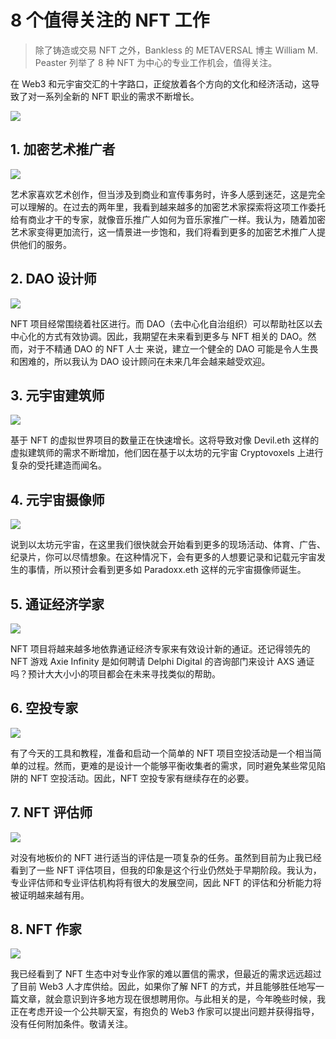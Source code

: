 # 8 个值得关注的 NFT 工作

> 除了铸造或交易 NFT 之外，Bankless 的 METAVERSAL 博主 William M. Peaster 列举了 8 种 NFT 为中心的专业工作机会，值得关注。

在 Web3 和元宇宙交汇的十字路口，正绽放着各个方向的文化和经济活动，这导致了对一系列全新的 NFT 职业的需求不断增长。

![](./cover.jpeg)

## 1. 加密艺术推广者

![](01.png)

艺术家喜欢艺术创作，但当涉及到商业和宣传事务时，许多人感到迷茫，这是完全可以理解的。在过去的两年里，我看到越来越多的加密艺术家探索将这项工作委托给有商业才干的专家，就像音乐推广人如何为音乐家推广一样。我认为，随着加密艺术家变得更加流行，这一情景进一步饱和，我们将看到更多的加密艺术推广人提供他们的服务。

## 2. DAO 设计师

![](./02.jpeg)

NFT 项目经常围绕着社区进行。而 DAO（去中心化自治组织）可以帮助社区以去中心化的方式有效协调。因此，我期望在未来看到更多与 NFT 相关的 DAO。然而，对于不精通 DAO 的 NFT 人士 来说，建立一个健全的 DAO 可能是令人生畏和困难的，所以我认为 DAO 设计顾问在未来几年会越来越受欢迎。

## 3. 元宇宙建筑师

![](./03.png)

基于 NFT 的虚拟世界项目的数量正在快速增长。这将导致对像 Devil.eth 这样的虚拟建筑师的需求不断增加，他们因在基于以太坊的元宇宙 Cryptovoxels 上进行复杂的受托建造而闻名。

## 4. 元宇宙摄像师

![](./04.png)

说到以太坊元宇宙，在这里我们很快就会开始看到更多的现场活动、体育、广告、纪录片，你可以尽情想象。在这种情况下，会有更多的人想要记录和记载元宇宙发生的事情，所以预计会看到更多如 Paradoxx.eth 这样的元宇宙摄像师诞生。

## 5. 通证经济学家

![](./05.png)

NFT 项目将越来越多地依靠通证经济专家来有效设计新的通证。还记得领先的 NFT 游戏 Axie Infinity 是如何聘请 Delphi Digital 的咨询部门来设计 AXS 通证吗？预计大大小小的项目都会在未来寻找类似的帮助。

## 6. 空投专家

![](./06.png)

有了今天的工具和教程，准备和启动一个简单的 NFT 项目空投活动是一个相当简单的过程。然而，更难的是设计一个能够平衡收集者的需求，同时避免某些常见陷阱的 NFT 空投活动。因此，NFT 空投专家有继续存在的必要。

## 7. NFT 评估师

![](07.jpeg)

对没有地板价的 NFT 进行适当的评估是一项复杂的任务。虽然到目前为止我已经看到了一些 NFT 评估项目，但我的印象是这个行业仍然处于早期阶段。我认为，专业评估师和专业评估机构将有很大的发展空间，因此 NFT 的评估和分析能力将被证明越来越有用。

## 8. NFT 作家

![](./08.png)

我已经看到了 NFT 生态中对专业作家的难以置信的需求，但最近的需求远远超过了目前 Web3 人才库供给。因此，如果你了解 NFT 的方式，并且能够胜任地写一篇文章，就会意识到许多地方现在很想聘用你。与此相关的是，今年晚些时候，我正在考虑开设一个公共聊天室，有抱负的 Web3 作家可以提出问题并获得指导，没有任何附加条件。敬请关注。
